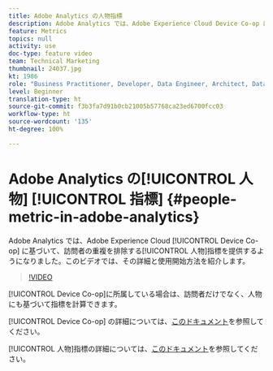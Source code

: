 ```yaml
---
title: Adobe Analytics の人物指標
description: Adobe Analytics では、Adobe Experience Cloud Device Co-op に基づいて、訪問者の重複を排除する人物指標を提供するようになりました。このビデオでは、その詳細と使用開始方法を紹介します。
feature: Metrics
topics: null
activity: use
doc-type: feature video
team: Technical Marketing
thumbnail: 24037.jpg
kt: 1986
role: "Business Practitioner, Developer, Data Engineer, Architect, Data Architect, Administrator, Leader"
level: Beginner
translation-type: ht
source-git-commit: f3b3fa7d91b0cb21005b57768ca23ed6700fcc03
workflow-type: ht
source-wordcount: '135'
ht-degree: 100%

---
```



# Adobe Analytics の[!UICONTROL 人物] [!UICONTROL 指標] {#people-metric-in-adobe-analytics}

Adobe Analytics では、Adobe Experience Cloud [!UICONTROL Device Co-op] に基づいて、訪問者の重複を排除する[!UICONTROL 人物]指標を提供するようになりました。このビデオでは、その詳細と使用開始方法を紹介します。

>[!VIDEO](https://video.tv.adobe.com/v/24037/?quality=12)

[!UICONTROL Device Co-op]に所属している場合は、訪問者だけでなく、人物にも基づいて指標を計算できます。

[!UICONTROL Device Co-op] の詳細については、[このドキュメント](https://marketing.adobe.com/resources/help/ja_JP/mcdc/)を参照してください。

[!UICONTROL 人物]指標の詳細については、[このドキュメント](https://marketing.adobe.com/resources/help/ja_JP/mcdc/mcdc-people.html)を参照してください。

